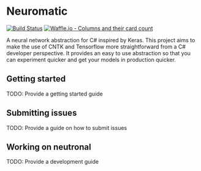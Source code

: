 # Neuromatic
[![Build Status](https://travis-ci.org/wmeints/Neuromatic.svg?branch=master)](https://travis-ci.org/wmeints/Neuromatic)
[![Waffle.io - Columns and their card count](https://badge.waffle.io/wmeints/Neuromatic.svg?columns=all)](https://waffle.io/wmeints/Neuromatic)


A neural network abstraction for C# inspired by Keras. This project aims to make the use of CNTK and Tensorflow
more straightforward from a C# developer perspective. It provides an easy to use abstraction so that you can experiment
quicker and get your models in production quicker.

## Getting started
TODO: Provide a getting started guide

## Submitting issues
TODO: Provide a guide on how to submit issues

## Working on neutronal
TODO: Provide a development guide
